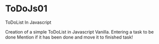 # ToDoJs01

ToDoList In Javascript
  

Creation of a simple ToDoList in Javascript Vanilla.
Entering a task to be done
Mention if it has been done and move it to finished task!
